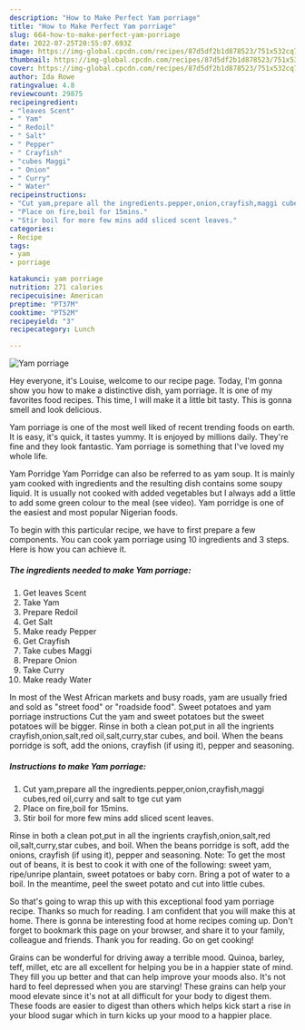 ```yaml
---
description: "How to Make Perfect Yam porriage"
title: "How to Make Perfect Yam porriage"
slug: 664-how-to-make-perfect-yam-porriage
date: 2022-07-25T20:55:07.693Z
image: https://img-global.cpcdn.com/recipes/87d5df2b1d878523/751x532cq70/yam-porriage-recipe-main-photo.jpg
thumbnail: https://img-global.cpcdn.com/recipes/87d5df2b1d878523/751x532cq70/yam-porriage-recipe-main-photo.jpg
cover: https://img-global.cpcdn.com/recipes/87d5df2b1d878523/751x532cq70/yam-porriage-recipe-main-photo.jpg
author: Ida Rowe
ratingvalue: 4.8
reviewcount: 29875
recipeingredient:
- "leaves Scent"
- " Yam"
- " Redoil"
- " Salt"
- " Pepper"
- " Crayfish"
- "cubes Maggi"
- " Onion"
- " Curry"
- " Water"
recipeinstructions:
- "Cut yam,prepare all the ingredients.pepper,onion,crayfish,maggi cubes,red oil,curry and salt to tge cut yam"
- "Place on fire,boil for 15mins."
- "Stir boil for more few mins add sliced scent leaves."
categories:
- Recipe
tags:
- yam
- porriage

katakunci: yam porriage 
nutrition: 271 calories
recipecuisine: American
preptime: "PT37M"
cooktime: "PT52M"
recipeyield: "3"
recipecategory: Lunch

---
```



![Yam porriage](https://img-global.cpcdn.com/recipes/87d5df2b1d878523/751x532cq70/yam-porriage-recipe-main-photo.jpg)

Hey everyone, it's Louise, welcome to our recipe page. Today, I'm gonna show you how to make a distinctive dish, yam porriage. It is one of my favorites food recipes. This time, I will make it a little bit tasty. This is gonna smell and look delicious.

Yam porriage is one of the most well liked of recent trending foods on earth. It is easy, it's quick, it tastes yummy. It is enjoyed by millions daily. They're fine and they look fantastic. Yam porriage is something that I've loved my whole life.

Yam Porridge Yam Porridge can also be referred to as yam soup. It is mainly yam cooked with ingredients and the resulting dish contains some soupy liquid. It is usually not cooked with added vegetables but I always add a little to add some green colour to the meal (see video). Yam porridge is one of the easiest and most popular Nigerian foods.


To begin with this particular recipe, we have to first prepare a few components. You can cook yam porriage using 10 ingredients and 3 steps. Here is how you can achieve it.

<!--inarticleads1-->

##### The ingredients needed to make Yam porriage:

1. Get leaves Scent
1. Take  Yam
1. Prepare  Redoil
1. Get  Salt
1. Make ready  Pepper
1. Get  Crayfish
1. Take cubes Maggi
1. Prepare  Onion
1. Take  Curry
1. Make ready  Water


In most of the West African markets and busy roads, yam are usually fried and sold as &#34;street food&#34; or &#34;roadside food&#34;. Sweet potatoes and yam porriage instructions Cut the yam and sweet potatoes but the sweet potatoes will be bigger. Rinse in both a clean pot,put in all the ingrients crayfish,onion,salt,red oil,salt,curry,star cubes, and boil. When the beans porridge is soft, add the onions, crayfish (if using it), pepper and seasoning. 

<!--inarticleads2-->

##### Instructions to make Yam porriage:

1. Cut yam,prepare all the ingredients.pepper,onion,crayfish,maggi cubes,red oil,curry and salt to tge cut yam
1. Place on fire,boil for 15mins.
1. Stir boil for more few mins add sliced scent leaves.


Rinse in both a clean pot,put in all the ingrients crayfish,onion,salt,red oil,salt,curry,star cubes, and boil. When the beans porridge is soft, add the onions, crayfish (if using it), pepper and seasoning. Note: To get the most out of beans, it is best to cook it with one of the following: sweet yam, ripe/unripe plantain, sweet potatoes or baby corn. Bring a pot of water to a boil. In the meantime, peel the sweet potato and cut into little cubes. 

So that's going to wrap this up with this exceptional food yam porriage recipe. Thanks so much for reading. I am confident that you will make this at home. There is gonna be interesting food at home recipes coming up. Don't forget to bookmark this page on your browser, and share it to your family, colleague and friends. Thank you for reading. Go on get cooking!

Grains can be wonderful for driving away a terrible mood. Quinoa, barley, teff, millet, etc are all excellent for helping you be in a happier state of mind. They fill you up better and that can help improve your moods also. It's not hard to feel depressed when you are starving! These grains can help your mood elevate since it's not at all difficult for your body to digest them. These foods are easier to digest than others which helps kick start a rise in your blood sugar which in turn kicks up your mood to a happier place.
